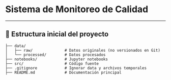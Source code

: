 # Sistema de Monitoreo de Calidad 

---

## 📂 Estructura inicial del proyecto
```plaintext
├── data/
│   ├── raw/              # Datos originales (no versionados en Git)
│   └── processed/        # Datos procesados
├── notebooks/            # Jupyter notebooks
├── src/                  # Código fuente
├── .gitignore            # Ignorar data y archivos temporales
├── README.md             # Documentación principal